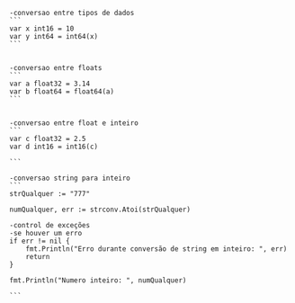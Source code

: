 
	-conversao entre tipos de dados
	```	
	var x int16 = 10
	var y int64 = int64(x)
	```


	-conversao entre floats
	```	
	var a float32 = 3.14
	var b float64 = float64(a)
	```


	-conversao entre float e inteiro
	```
	var c float32 = 2.5
	var d int16 = int16(c)

	```

	-conversao string para inteiro
	```	
	strQualquer := "777"

	numQualquer, err := strconv.Atoi(strQualquer)

	-control de exceções
	-se houver um erro
	if err != nil {
		fmt.Println("Erro durante conversão de string em inteiro: ", err)
		return
	}

	fmt.Println("Numero inteiro: ", numQualquer)

	```

